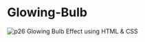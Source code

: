 # Glowing-Bulb
![p26](https://user-images.githubusercontent.com/90318905/172483395-31682323-7093-44b2-90be-88626937970a.jpg)
Glowing Bulb Effect using HTML & CSS 
